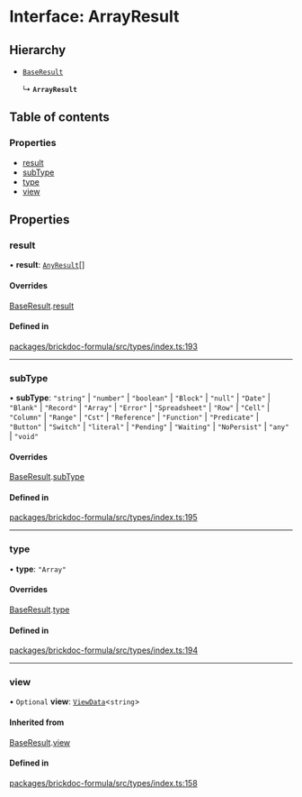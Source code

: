 # Interface: ArrayResult

## Hierarchy

- [`BaseResult`](BaseResult.md)

  ↳ **`ArrayResult`**

## Table of contents

### Properties

- [result](ArrayResult.md#result)
- [subType](ArrayResult.md#subtype)
- [type](ArrayResult.md#type)
- [view](ArrayResult.md#view)

## Properties

### <a id="result" name="result"></a> result

• **result**: [`AnyResult`](../README.md#anyresult)[]

#### Overrides

[BaseResult](BaseResult.md).[result](BaseResult.md#result)

#### Defined in

[packages/brickdoc-formula/src/types/index.ts:193](https://github.com/brickdoc/brickdoc/blob/main/packages/brickdoc-formula/src/types/index.ts#L193)

---

### <a id="subtype" name="subtype"></a> subType

• **subType**: `"string"` \| `"number"` \| `"boolean"` \| `"Block"` \| `"null"` \| `"Date"` \| `"Blank"` \| `"Record"` \| `"Array"` \| `"Error"` \| `"Spreadsheet"` \| `"Row"` \| `"Cell"` \| `"Column"` \| `"Range"` \| `"Cst"` \| `"Reference"` \| `"Function"` \| `"Predicate"` \| `"Button"` \| `"Switch"` \| `"literal"` \| `"Pending"` \| `"Waiting"` \| `"NoPersist"` \| `"any"` \| `"void"`

#### Overrides

[BaseResult](BaseResult.md).[subType](BaseResult.md#subtype)

#### Defined in

[packages/brickdoc-formula/src/types/index.ts:195](https://github.com/brickdoc/brickdoc/blob/main/packages/brickdoc-formula/src/types/index.ts#L195)

---

### <a id="type" name="type"></a> type

• **type**: `"Array"`

#### Overrides

[BaseResult](BaseResult.md).[type](BaseResult.md#type)

#### Defined in

[packages/brickdoc-formula/src/types/index.ts:194](https://github.com/brickdoc/brickdoc/blob/main/packages/brickdoc-formula/src/types/index.ts#L194)

---

### <a id="view" name="view"></a> view

• `Optional` **view**: [`ViewData`](ViewData.md)<`string`\>

#### Inherited from

[BaseResult](BaseResult.md).[view](BaseResult.md#view)

#### Defined in

[packages/brickdoc-formula/src/types/index.ts:158](https://github.com/brickdoc/brickdoc/blob/main/packages/brickdoc-formula/src/types/index.ts#L158)
